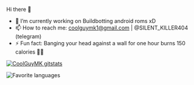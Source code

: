  Hi there 👋

- 🔭 I’m currently working on Buildbotting android roms xD
- 📫 How to reach me: coolguymk1@gmail.com | @SILENT_KILLER404 (telegram)
- ⚡ Fun fact: Banging your head against a wall for one hour burns 150 calories 🥴🙃

[![CoolGuyMK gitstats](https://github-readme-stats.vercel.app/api?username=CoolGuyMK&layout=compact&theme=calm&count_private=true)](https://github.com/CoolGuyMK)

![Favorite languages](https://github-readme-stats.vercel.app/api/top-langs/?username=CoolGuyMK&layout=large&theme=calm&count_private=true)

